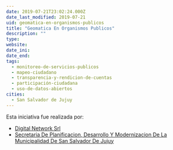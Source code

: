 ```yaml
---
date: 2019-07-21T23:02:24.000Z
date_last_modified: 2019-07-21
uid: geomatica-en-organismos-publicos
title: "Geomatica En Organismos Publicos"
description: ""
type: 
website: 
date_ini: 
date_end: 
tags:
  - monitoreo-de-servicios-publicos
  - mapeo-ciudadano
  - transparencia-y-rendicion-de-cuentas
  - participación-ciudadana
  - uso-de-datos-abiertos
cities: 
  - San Salvador de Jujuy
---
```


Esta iniciativa fue realizada por:

- [Digital Network Srl](/organizaciones/digital-network-srl)
- [Secretaria De Planificacion, Desarrollo Y Modernizacion De La Municipalidad De San Salvador De Jujuy](/organizaciones/secretaria-de-planificacion-desarrollo-y-modernizacion-de-la-municipalidad-de-san-salvador-de-jujuy)
